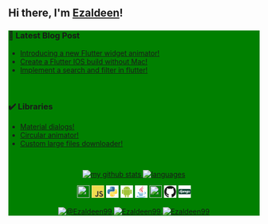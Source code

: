 ## Hi there, I'm <a href="https://ezaldden99.medium.com/create-a-flutter-ios-build-without-mac-911c0e3553c5" target="_blank">Ezaldeen</a>!
<div style="background: green ">


### 📕 Latest Blog Post

<!-- BLOG-POST-LIST:START -->
- [Introducing a new Flutter widget animator!](https://levelup.gitconnected.com/introducing-a-new-flutter-widget-animator-b499c1a98ee5)
- [Create a Flutter IOS build without Mac!](https://ezaldden99.medium.com/create-a-flutter-ios-build-without-mac-911c0e3553c5)
- [Implement a search and filter in flutter!](https://levelup.gitconnected.com/implement-a-search-and-filter-in-flutter-56d046e12c05)
<!-- BLOG-POST-LIST:END -->
<br/>

### ✔️ Libraries

<!-- LIbraries-POST-LIST:START -->
- [Material dialogs!](https://github.com/Ezaldeen99/material_dialogs)
- [Circular animator!](https://github.com/Ezaldeen99/flutter_circular_animator)
- [Custom large files downloader!](https://github.com/Ezaldeen99/flutter_downloader)
<!-- BLOG-POST-LIST:END -->

<br/>


<!-- status codes -->
<a align="center" href="https://Ezaldeen99.github.io">
    <p align="center">
    <img src="https://github-readme-stats.vercel.app/api?username=Ezaldeen99&show_icons=true&theme=tokyonight" alt="my github stats" width="420"/>&nbsp;<img src="https://github-readme-stats.vercel.app/api/top-langs/?username=Ezaldeen99&layout=compact&theme=tokyonight" alt="languages" height="165">
    </p>
</a>


<!-- programming langs i work-->
<p align="center">
<img src="https://cdn.jsdelivr.net/gh/devicons/devicon/icons/flutter/flutter-original.svg" width="25px" height="25px"/>
<img src="https://github.com/devicons/devicon/blob/master/icons/javascript/javascript-original.svg" width="25px" height="25px"/>
<img src="https://github.com/devicons/devicon/blob/master/icons/python/python-original.svg" width="25px" height="25px"/>
<img src="https://github.com/devicons/devicon/blob/master/icons/android/android-original.svg" width="25px" height="25px"/>
<img src="https://github.com/devicons/devicon/blob/master/icons/java/java-original.svg" width="25px" height="25px"/>
<img src="https://cdn.jsdelivr.net/gh/devicons/devicon/icons/swift/swift-original.svg" width="25px" height="25px"/>
<img src="https://github.com/devicons/devicon/blob/master/icons/github/github-original.svg" width="25px" height="25px"/>
 <img src="https://github.com/devicons/devicon/blob/master/icons/django/django-original.svg" width="25px" height="25px"/>
</p>





<!-- websites and link -->
<p align="center">

<a href="https://ezaldden99.medium.com/" target="blank">
<img align="center" src="https://cdn.jsdelivr.net/npm/simple-icons@3.0.1/icons/medium.svg" alt="@Ezaldeen99" height="20" width="20" />
</a>
<a href="https://www.linkedin.com/in/ezaldeen-sahb-17918b137/" target="blank">
<img align="center" src="https://cdn.jsdelivr.net/npm/simple-icons@3.0.1/icons/linkedin.svg" alt="Ezaldeen99" height="20" width="20" />
</a>
<a href="https://github.com/Ezaldeen99" target="blank">
<img align="center" src="https://cdn.jsdelivr.net/npm/simple-icons@3.0.1/icons/github.svg" alt="Ezaldeen99" height="20" width="20" />
</a>
</p>
</div>
